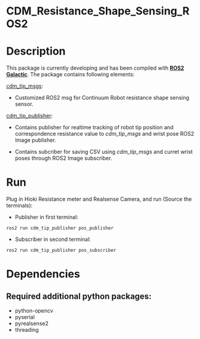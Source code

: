 # CDM_Resistance_Shape_Sensing_ROS2

# Description #
This package is currently developing and has been compiled with [<ins>**ROS2 Galactic**</ins>](https://docs.ros.org/en/galactic/index.html). The package contains following elements:

[cdm_tip_msgs](https://github.com/wwang153/CDM_Resistance_Shape_Sensing_ROS2/tree/main/cdm_tip_msgs):

- Customized ROS2 msg for Continuum Robot resistance shape sensing sensor.

[cdm_tip_publisher](https://github.com/wwang153/CDM_Resistance_Shape_Sensing_ROS2/tree/main/cdm_tip_publisher): 

- Contains publisher for realtime tracking of robot tip position and correspondence resistance value to _cdm_tip_msgs_ and wrist pose ROS2 Image publisher. 

- Contains subcriber for saving CSV using _cdm_tip_msgs_ and curret wrist poses through ROS2 Image subscriber.

# Run
Plug in Hioki Resistance meter and Realsense Camera, and run (Source the terminals): 

- Publisher in first terminal:

``ros2 run cdm_tip_publisher pos_publisher
``

- Subscriber in second terminal:

``ros2 run cdm_tip_publisher pos_subscriber
``

# Dependencies
## Required additional python packages:
- python-opencv
- pyserial
- pyrealsense2
- threading
